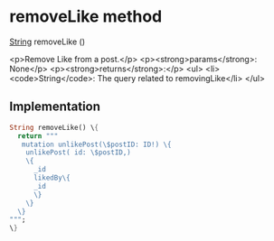 


# removeLike method








[String](https:api.flutter.dev/flutter/dart-core/String-class.html) removeLike
()





\<p\>Remove Like from a post.\</p\>
\<p\>\<strong\>params\</strong\>:
  None\</p\>
\<p\>\<strong\>returns\</strong\>:\</p\>
\<ul\>
\<li\>\<code\>String\</code\>: The query related to removingLike\</li\>
\</ul\>



## Implementation

```dart
String removeLike() \{
  return """
   mutation unlikePost(\$postID: ID!) \{
    unlikePost( id: \$postID,)
    \{
      _id
      likedBy\{
      _id
      \}
    \}
  \}
""";
\}
```







